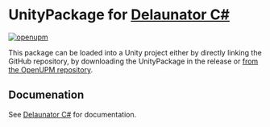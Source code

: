 # UnityPackage for [Delaunator C#](https://github.com/nol1fe/delaunator-sharp)

[![openupm](https://img.shields.io/npm/v/com.nol1fe.delaunator?label=openupm&registry_uri=https://package.openupm.com)](https://openupm.com/packages/com.nol1fe.delaunator/)

This package can be loaded into a Unity project either by directly linking the GitHub repository, by downloading the UnityPackage in the release or [from the OpenUPM repository](https://openupm.com/packages/com.nol1fe.delaunator/).

## Documenation

See [Delaunator C#](https://github.com/nol1fe/delaunator-sharp) for documentation.
